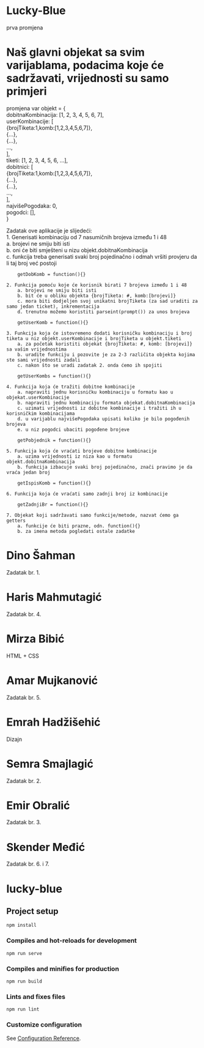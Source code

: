 # Lucky-Blue

prva promjena

# Naš glavni objekat sa svim varijablama, podacima koje će sadržavati, vrijednosti su samo primjeri
promjena
var objekt = {  
    dobitnaKombinacija: [1, 2, 3, 4, 5, 6, 7],  
    userKombinacije: [  
        {brojTiketa:1,komb:[1,2,3,4,5,6,7]},   
        {...},  
        {...},  
        ...,  
    ],  
    tiketi: [1, 2, 3, 4, 5, 6, ...],  
    dobitnici: [  
        {brojTiketa:1,komb:[1,2,3,4,5,6,7]},  
        {...},  
        {...},  
        ...,  
    ],  
    najvišePogodaka: 0,  
    pogodci: [],  
}  

Zadatak ove aplikacije je slijedeći:  
    1. Generisati kombinaciju od 7 nasumičnih brojeva između 1 i 48  
        a. brojevi ne smiju biti isti  
        b. oni će biti smješteni u nizu objekt.dobitnaKombinacija  
        c. funkcija treba generisati svaki broj pojedinačno i odmah vršiti provjeru da li taj broj već postoji  

        getDobKomb = function(){}
    
    2. Funkcija pomoću koje će korisnik birati 7 brojeva između 1 i 48
        a. brojevi ne smiju biti isti
        b. bit će u obliku objekta {brojTiketa: #, komb:[brojevi]}
        c. mora biti dodjeljen svoj unikatni brojTiketa (za sad uraditi za samo jedan ticket), inkrementacija
        d. trenutno možemo koristiti parseint(prompt()) za unos brojeva

        getUserKomb = function(){}

    3. Funkcija koja će istovremeno dodati korisničku kombinaciju i broj tiketa u niz objekt.userKombinacije i brojTiketa u objekt.tiketi
        a. za početak koristiti objekat {brojTiketa: #, komb: [brojevi]} sa vašim vrijednostima
        b. uradite funkciju i pozovite je za 2-3 različita objekta kojima ste sami vrijednosti zadali
        c. nakon što se uradi zadatak 2. onda ćemo ih spojiti

        getUserKombs = function(){}
    
    4. Funkcija koja će tražiti dobitne kombinacije
        a. napraviti jednu korisničku kombinaciju u formatu kao u objekat.userKombinacije
        b. napraviti jednu kombinaciju formata objekat.dobitnaKombinacija
        c. uzimati vrijednosti iz dobitne kombinacije i tražiti ih u korisničkim kombinacijama
        d. u varijablu najvišePogodaka upisati koliko je bilo pogođenih brojeva
        e. u niz pogodci ubaciti pogođene brojeve

        getPobjednik = function(){}

    5. Funkcija koja će vraćati brojeve dobitne kombinacije
        a. uzima vrijednosti iz niza kao u formatu objekt.dobitnaKombinacija
        b. funkcija izbacuje svaki broj pojedinačno, znači pravimo je da vraća jedan broj

        getIspisKomb = function(){}

    6. Funkcija koja će vraćati samo zadnji broj iz kombinacije

        getZadnjiBr = function(){}

    7. Objekat koji sadržavati samo funkcije/metode, nazvat ćemo ga getters
        a. funkcije će biti prazne, odn. function(){}
        b. za imena metoda pogledati ostale zadatke


# Dino Šahman
Zadatak br. 1.

# Haris Mahmutagić
Zadatak br. 4.

# Mirza Bibić
HTML + CSS

# Amar Mujkanović
Zadatak br. 5.

# Emrah Hadžišehić
Dizajn

# Semra Smajlagić
Zadatak br. 2.

# Emir Obralić
Zadatak br. 3.

# Skender Međić
Zadatak br. 6. i 7.






# lucky-blue

## Project setup
```
npm install
```

### Compiles and hot-reloads for development
```
npm run serve
```

### Compiles and minifies for production
```
npm run build
```

### Lints and fixes files
```
npm run lint
```

### Customize configuration
See [Configuration Reference](https://cli.vuejs.org/config/).
